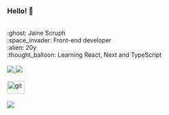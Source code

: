 ### Hello! :crescent_moon:

<br>
:ghost: Jaine Scruph
<br>
:space_invader: Front-end developer
<br>
:alien: 20y
<br>
:thought_balloon: Learning React, Next and TypeScript

<div>
  <br />
  <a href="https://www.instagram.com/scruph.js/" target="_blank">
    <img src="https://img.shields.io/badge/-Instagram-%23E4405F?style=for-the-badge&logo=instagram&logoColor=white"
      target="_blank">
  </a>
  <a href="https://www.linkedin.com/in/scruph/" target="_blank">
    <img src="https://img.shields.io/badge/-LinkedIn-%230077B5?style=for-the-badge&logo=linkedin&logoColor=white"
      target="_blank">
  </a>

  <br />
  <br />
  <img alt="git" height="30" width="40" src="https://cdn.jsdelivr.net/gh/devicons/devicon/icons/git/git-original.svg" />
  <br />

  <br />
  <img src="https://img.shields.io/badge/Made%20for-VSCode-1f425f.svg">
  <br />

</div>
